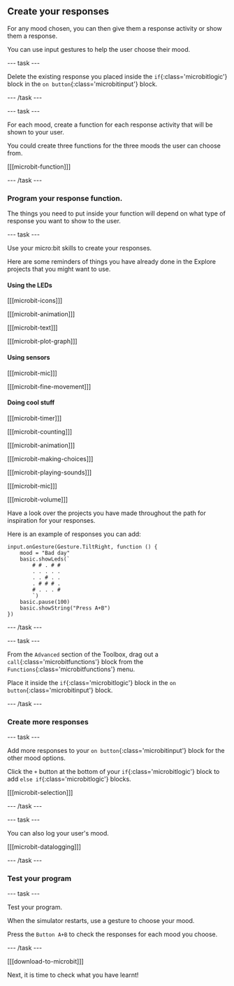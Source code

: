 ## Create your responses

For any mood chosen, you can then give them a response activity or show them a response.

You can use input gestures to help the user choose their mood.

--- task ---

Delete the existing response you placed inside the `if`{:class='microbitlogic'} block in the `on button`{:class='microbitinput'} block.

--- /task ---

--- task ---

For each mood, create a function for each response activity that will be shown to your user. 

You could create three functions for the three moods the user can choose from.

[[[microbit-function]]]

--- /task ---

### Program your response function. 

The things you need to put inside your function will depend on what type of response you want to show to the user. 

--- task ---

Use your micro:bit skills to create your responses. 

Here are some reminders of things you have already done in the Explore projects that you might want to use.

#### Using the LEDs

[[[microbit-icons]]]

[[[microbit-animation]]]

[[[microbit-text]]]

[[[microbit-plot-graph]]]

#### Using sensors

[[[microbit-mic]]]

[[[microbit-fine-movement]]]

#### Doing cool stuff

[[[microbit-timer]]]

[[[microbit-counting]]]

[[[microbit-animation]]]

[[[microbit-making-choices]]]

[[[microbit-playing-sounds]]]

[[[microbit-mic]]]

[[[microbit-volume]]]

Have a look over the projects you have made throughout the path for inspiration for your responses.

Here is an example of responses you can add:

```microbit
input.onGesture(Gesture.TiltRight, function () {
    mood = "Bad day"
    basic.showLeds(`
        # # . # #
        . . . . .
        . . # . .
        . # # # .
        # . . . #
        `)
    basic.pause(100)
    basic.showString("Press A+B")
})
```
--- /task ---

--- task ---

From the `Advanced` section of the Toolbox, drag out a `call`{:class='microbitfunctions'} block from the `Functions`{:class='microbitfunctions'} menu.

Place it inside the `if`{:class='microbitlogic'} block in the `on button`{:class='microbitinput'} block.

--- /task ---

### Create more responses

--- task ---

Add more responses to your `on button`{:class='microbitinput'} block for the other mood options.

Click the `+` button at the bottom of your `if`{:class='microbitlogic'} block to add `else if`{:class='microbitlogic'} blocks.

[[[microbit-selection]]]

--- /task ---

--- task ---

You can also log your user's mood.

[[[microbit-datalogging]]]

--- /task ---

### Test your program

--- task ---

Test your program. 

When the simulator restarts, use a gesture to choose your mood.

Press the `Button A+B` to check the responses for each mood you choose.


--- /task ---

[[[download-to-microbit]]]

Next, it is time to check what you have learnt!